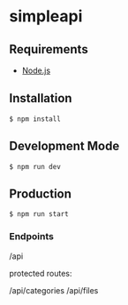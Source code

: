 # simpleapi

## Requirements
- [Node.js](https://nodejs.org/en/)

## Installation 

```
$ npm install

```
## Development Mode

```
$ npm run dev

```

## Production

```
$ npm run start

```

### Endpoints

/api

protected routes:

/api/categories
/api/files